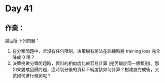 # Day 41

## 作業：
請回答下列問題：
1. 在分類問題中，若沒有任何限制，決策樹有辦法在訓練時將 training loss 完全降成 0 嗎？
2. 決策樹做分類問題時，資料的相似度比較容易計算 (是否屬於同一個類別)。那如果變成回歸問題，這時切分後的資料不純度該如何計算？樹建置完成後，又該如何進行預測呢？
